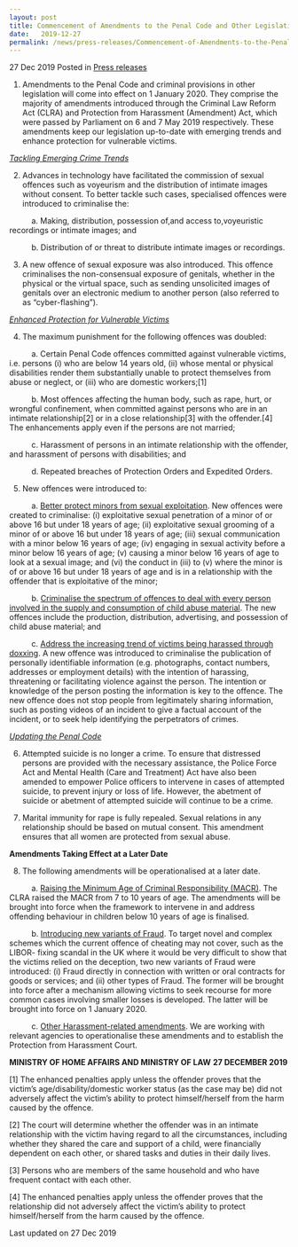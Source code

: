 ```yaml
---
layout: post
title: Commencement of Amendments to the Penal Code and Other Legislation on 1 January 2020
date:   2019-12-27
permalink: /news/press-releases/Commencement-of-Amendments-to-the-Penal-Code-and-Other-Legislation-on-1-January-2020
---
```


27 Dec 2019 Posted in [Press releases](/news/press-releases)

1.  Amendments to the Penal Code and criminal provisions in other legislation will come into effect on 1 January 2020. They comprise the majority of amendments introduced through the Criminal Law Reform Act (CLRA) and Protection from Harassment (Amendment) Act, which were passed by Parliament on 6 and 7 May 2019 respectively. These amendments keep our legislation up-to-date with emerging trends and enhance protection for vulnerable victims.

<u><i>Tackling Emerging Crime Trends</i></u>

2.  Advances in technology have facilitated the commission of sexual offences such as voyeurism and the distribution of intimate images without consent. To better tackle such cases, specialised offences were introduced to criminalise the:

<p style="text-indent: 40px">a. Making, distribution, possession of,and access to,voyeuristic recordings or intimate images; and</p>

<p style="text-indent: 40px">b. Distribution of or threat to distribute intimate images or recordings.</p>

3.  A new offence of sexual exposure was also introduced. This offence criminalises the non-consensual exposure of genitals, whether in the physical or the virtual space, such as sending unsolicited images of genitals over an electronic medium to another person (also referred to as “cyber-flashing”).

<u><i>Enhanced Protection for Vulnerable Victims</i></u>

4.  The maximum punishment for the following offences was doubled:

<p style="text-indent: 40px">a. Certain Penal Code offences committed against vulnerable victims, i.e. persons (i) who are below 14 years old, (ii) whose mental or physical disabilities render them substantially unable to protect themselves from abuse or neglect, or (iii) who are domestic workers;[1]</p>

<p style="text-indent: 40px">b. Most offences affecting the human body, such as rape, hurt, or wrongful confinement, when committed against persons who are in an intimate relationship[2] or in a close relationship[3] with the offender.[4] The enhancements apply even if the persons are not married;</p>

<p style="text-indent: 40px">c. Harassment of persons in an intimate relationship with the offender, and harassment of persons with disabilities; and</p>

<p style="text-indent: 40px">d. Repeated breaches of Protection Orders and Expedited Orders.</p>

5.  New offences were introduced to:

<p style="text-indent: 40px">a. <u>Better protect minors from sexual exploitation</u>. New offences were created to criminalise: (i) exploitative sexual penetration of a minor of or above 16 but under 18 years of age; (ii) exploitative sexual grooming of a minor of or above 16 but under 18 years of age; (iii) sexual communication with a minor below 16 years of age; (iv) engaging in sexual activity before a minor below 16 years of age; (v) causing a minor below 16 years of age to look at a sexual image; and (vi) the conduct in (iii) to (v) where the minor is of or above 16 but under 18 years of age and is in a relationship with the offender that is exploitative of the minor;</p>

<p style="text-indent: 40px">b. <u>Criminalise the spectrum of offences to deal with every person involved in the supply and consumption of child abuse material</u>. The new offences include the production, distribution, advertising, and possession of child abuse material; and</p>

<p style="text-indent: 40px">c. <u>Address the increasing trend of victims being harassed through doxxing</u>. A new offence was introduced to criminalise the publication of personally identifiable information (e.g. photographs, contact numbers, addresses or employment details) with the intention of harassing, threatening or facilitating violence against the person. The intention or knowledge of the person posting the information is key to the offence. The new offence does not stop people from legitimately sharing information, such as posting videos of an incident to give a factual account of the incident, or to seek help identifying the perpetrators of crimes.</p>

<u><i>Updating the Penal Code</i></u>

6.  Attempted suicide is no longer a crime. To ensure that distressed persons are provided with the necessary assistance, the Police Force Act and Mental Health (Care and Treatment) Act have also been amended to empower Police officers to intervene in cases of attempted suicide, to prevent injury or loss of life. However, the abetment of suicide or abetment of attempted suicide will continue to be a crime.

7.  Marital immunity for rape is fully repealed. Sexual relations in any relationship should be based on mutual consent. This amendment ensures that all women are protected from sexual abuse.

<b>Amendments Taking Effect at a Later Date</b>

8.  The following amendments will be operationalised at a later date.

<p style="text-indent: 40px">a. <u>Raising the Minimum Age of Criminal Responsibility (MACR)</u>. The CLRA raised the MACR from 7 to 10 years of age. The amendments will be brought into force when the framework to intervene in and address offending behaviour in children below 10 years of age is finalised.</p>

<p style="text-indent: 40px">b. <u>Introducing new variants of Fraud</u>. To target novel and complex schemes which the current offence of cheating may not cover, such as the LIBOR- fixing scandal in the UK where it would be very difficult to show that the victims relied on the deception, two new variants of Fraud were introduced: (i) Fraud directly in connection with written or oral contracts for goods or services; and (ii) other types of Fraud. The former will be brought into force after a mechanism allowing victims to seek recourse for more common cases involving smaller losses is developed. The latter will be brought into force on 1 January 2020.</p>

<p style="text-indent: 40px">c. <u>Other Harassment-related amendments</u>. We are working with relevant agencies to operationalise these amendments and to establish the Protection from Harassment Court.</p>

<b>MINISTRY OF HOME AFFAIRS AND MINISTRY OF LAW</b>
<b>27 DECEMBER 2019</b>

[1] The enhanced penalties apply unless the offender proves that the victim’s age/disability/domestic worker status (as the case may be) did not adversely affect the victim’s ability to protect himself/herself from the harm caused by the offence.

[2] The court will determine whether the offender was in an intimate relationship with the victim having regard to all the circumstances, including whether they shared the care and support of a child, were financially dependent on each other, or shared tasks and duties in their daily lives.

[3] Persons who are members of the same household and who have frequent contact with each other.

[4] The enhanced penalties apply unless the offender proves that the relationship did not adversely affect the victim’s ability to protect himself/herself from the harm caused by the offence.

<p class="right-side-updated">Last updated on 27 Dec 2019</p> 
